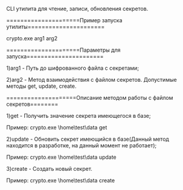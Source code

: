 CLI утилита для чтение, записи, обновления секретов.


=====================Пример запуска утилиты======================

crypto.exe arg1 arg2

=====================Параметры для запуска======================

1)arg1 - Путь до шифрованного файла с секретами;

2)arg2 - Метод взаимодействия с файлом секретов. Допустимые методы get, update, create.

====================Описание методом работы с файлом секретов========

1)get - Получить значение секрета имеющегося в базе;

Пример: crypto.exe \home\test\data get

2)update - Обновить секрет имеющийся в базе(Данный метод находится в разработке, на данный момент не работает);

Пример: crypto.exe \home\test\data update

3)create - Создать новый секрет.

Пример: crypto.exe \home\test\data create
